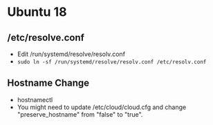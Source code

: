 # Ubuntu 18
## /etc/resolve.conf
* Edit /run/systemd/resolve/resolv.conf
* ```sudo ln -sf /run/systemd/resolve/resolv.conf /etc/resolv.conf```
## Hostname Change
* hostnamectl
* You might need to update /etc/cloud/cloud.cfg and change "preserve_hostname" from "false" to "true".